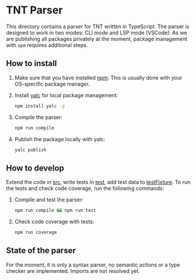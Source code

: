 # TNT Parser

This directory contains a parser for TNT written in TypeScript. The parser
is designed to work in two modes: CLI mode and LSP mode (VSCode). As we are
publishing all packages privately at the moment, package management with
`npm` requires additional steps.

## How to install

 1. Make sure that you have installed [npm][]. This is usually done with your
 OS-specific package manager.

 1. Install [yalc][] for local package management:

    ```sh
    npm install yalc -g
    ```

 1. Compile the parser:

    ```sh
    npm run compile
    ```

 1. Publish the package locally with yalc:

    ```sh
    yalc publish
    ```

## How to develop  

Extend the code in [src](./src), write tests in [test](./test), add test data
to [testFixture](./testFixture). To run the tests and check code coverage, run
the following commands:

 1. Compile and test the parser:

    ```sh
    npm run compile && npm run test
    ```

 1. Check code coverage with tests:

    ```sh
    npm run coverage
    ```

## State of the parser

For the moment, it is only a syntax parser, no semantic actions or a type
checker are implemented. Imports are not resolved yet.

[npm]: https://en.wikipedia.org/wiki/Npm_(software)
[yalc]: https://www.npmjs.com/package/yalc
